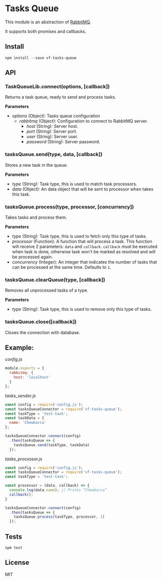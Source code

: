 # Tasks Queue

This module is an abstraction of [RabbitMQ](https://www.rabbitmq.com).

It supports both promises and callbacks.

## Install

`npm install --save vf-tasks-queue`


## API

### TaskQueueLib.connect(options, [callback])

Returns a task queue, ready to send and process tasks.

**Parameters**

* *options* (Object): Tasks queue configuration
	* *rabbitmq* (Object): Configuration to connect to RabbitMQ server.
        * *host* (String): Server host.
        * *port* (String): Server port.
        * *user* (String): Server user.
        * *password* (String): Server password.


### tasksQueue.send(type, data, [callback])

Stores a new task in the queue.

**Parameters**

* *type* (String): Task type, this is used to match task processors.
* *data* (Object): An data object that will be sent to processor when takes this task.


### tasksQueue.process(type, processor, [concurrency])

Takes tasks and process them.

**Parameters**

* *type* (String): Task type, this is used to fetch only this type of tasks.
* *processor* (Function): A function that will process a task. This function will receive 2 parameters: `data` and `callback`. `callback` must be executed when task is done, otherwise task won't be marked as resolved and will be processed again.
* *concurrency* (Integer): An integer that indicates the number of tasks that can be processed at the same time. Defaults to `1`.


### tasksQueue.clearQueue(type, [callback])

Removes all unprocessed tasks of a type.

**Parameters**

* *type* (String): Task type, this is used to remove only this type of tasks.


### tasksQueue.close([callback])

Closes the connection with database.


## Example:

*config.js*
```javascript
module.exports = {
  rabbitmq: {
    host: 'localhost'
  }
};
```

*tasks_sender.js*
```javascript
const config = require('config.js');
const tasksQueueConnector = require('vf-tasks-queue');
const taskType = 'test-task';
const taskData = {
  name: 'Chewbacca'
};

tasksQueueConnector.connect(config)
  .then(tasksQueue => {
    tasksQueue.send(taskType, taskData)
  });
```

*tasks_processor.js*
```javascript
const config = require('config.js');
const tasksQueueConnector = require('vf-tasks-queue');
const taskType = 'test-task';

const processor = (data, callback) => {
  console.log(data.name); // Prints “Chewbacca”
  callback();
}

tasksQueueConnector.connect(config)
  .then(tasksQueue => {
    tasksQueue.process(taskType, processor, 1)
  });
```

## Tests

`npm test`


## License

MIT
